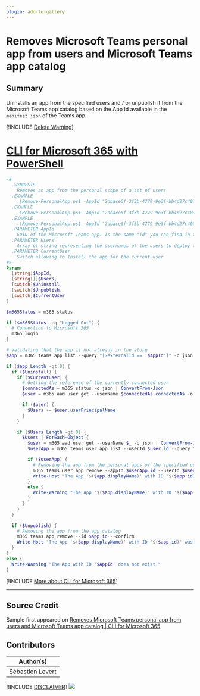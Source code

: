 ```yaml
---
plugin: add-to-gallery
---
```


# Removes Microsoft Teams personal app from users and Microsoft Teams app catalog

## Summary

Uninstalls an app from the specified users and / or unpublish it from the Microsoft Teams app catalog based on the App Id available in the
``` manifest.json ``` of the Teams app.

[!INCLUDE [Delete Warning](../../docfx/includes/DELETE-WARN.md)]
 
# [CLI for Microsoft 365 with PowerShell](#tab/cli-m365-ps)
```powershell
<#
  .SYNOPSIS
    Removes an app from the personal scope of a set of users
  .EXAMPLE
    .\Remove-PersonalApp.ps1 -AppId "2dbace6f-3f3b-4779-9e3f-bb4d27c403fe" -Unpublish -Uninstall -CurrentUser
  .EXAMPLE
    .\Remove-PersonalApp.ps1 -AppId "2dbace6f-3f3b-4779-9e3f-bb4d27c403fe" -Unpublish -Uninstall -CurrentUser -Users @("user1@contoso.com", "user2@contoso.com")
  .EXAMPLE
    .\Remove-PersonalApp.ps1 -AppId "2dbace6f-3f3b-4779-9e3f-bb4d27c403fe" -Unpublish
  .PARAMETER AppId
    GUID of the Microsoft Teams app. Is the same "id" you can find in the manifest.json from your Microsoft Teams app.
  .PARAMETER Users
    Array of string representing the usernames of the users to deploy the Microsoft Teams app to.
  .PARAMETER CurrentUser
    Switch allowing to Install the app for the current user
#>
Param(
  [string]$AppId,
  [string[]]$Users,
  [switch]$Uninstall,
  [switch]$Unpublish,
  [switch]$CurrentUser
)

$m365Status = m365 status

if ($m365Status -eq "Logged Out") {
  # Connection to Microsoft 365
  m365 login
}

# Validating that the app is not already in the store
$app = m365 teams app list --query "[?externalId == '$AppId']" -o json | ConvertFrom-Json

if ($app.Length -gt 0) {
  if ($Uninstall) {
    if ($CurrentUser) {
      # Getting the reference of the currently connected user
      $connectedAs = m365 status -o json | ConvertFrom-Json
      $user = m365 aad user get --userName $connectedAs.connectedAs -o json | ConvertFrom-Json

      if ($user) {
        $Users += $user.userPrincipalName
      }
    }

    if ($Users.Length -gt 0) {
      $Users | ForEach-Object {
        $user = m365 aad user get --userName $_ -o json | ConvertFrom-Json
        $userApp = m365 teams user app list --userId $user.id --query "[?appId == '$($app.id)']" -o json | ConvertFrom-Json

        if ($userApp) {
          # Removing the app from the personal apps of the specified user
          m365 teams user app remove --appId $userApp.id --userId $user.id --confirm
          Write-Host "The App '$($app.displayName)' with ID '$($app.id)' was removed for user '$($user.userPrincipalName)'."
        }
        else {
          Write-Warning "The App '$($app.displayName)' with ID '$($app.id)' is not installed for user '$($user.userPrincipalName)'."
        }
      }
    }
  }  

  if ($Unpublish) {
    # Removing the app from the app catalog
    m365 teams app remove --id $app.id --confirm
    Write-Host "The App '$($app.displayName)' with ID '$($app.id)' was removed from the app catalog."
  }
}
else {
  Write-Warning "The App with ID '$AppId' does not exist."
}
```
[!INCLUDE [More about CLI for Microsoft 365](../../docfx/includes/MORE-CLIM365.md)]
***

## Source Credit

Sample first appeared on [Removes Microsoft Teams personal app from users and Microsoft Teams app catalog | CLI for Microsoft 365](https://pnp.github.io/cli-microsoft365/sample-scripts/teams/remove-personal-app/)

## Contributors

| Author(s) |
|-----------|
| Sébastien Levert |


[!INCLUDE [DISCLAIMER](../../docfx/includes/DISCLAIMER.md)]
<img src="https://telemetry.sharepointpnp.com/script-samples/scripts/teams-remove-personal-app" aria-hidden="true" />